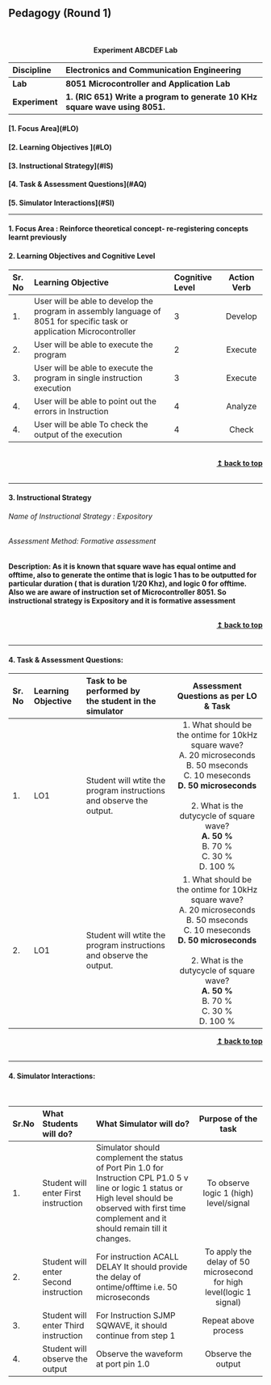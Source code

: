 ## Pedagogy (Round 1)
<p align="center">

<br>
<br>
<b> Experiment ABCDEF Lab  <a name="top"></a> <br>
</p>

<b>Discipline | <b>Electronics and Communication Engineering
:--|:--|
<b> Lab | <b> 8051 Microcontroller and Application Lab
<b> Experiment|     <b> 1. (RIC 651) Write a program to generate 10 KHz square wave using 8051.


<h4> [1. Focus Area](#LO)
<h4> [2. Learning Objectives ](#LO)
<h4> [3. Instructional Strategy](#IS)
<h4> [4. Task & Assessment Questions](#AQ)
<h4> [5. Simulator Interactions](#SI)
<hr>

<a name="LO"></a>
#### 1. Focus Area : Reinforce theoretical concept- re-registering concepts learnt previously

#### 2. Learning Objectives and Cognitive Level


Sr. No |	Learning Objective	| Cognitive Level | Action Verb
:--|:--|:--|:-:
1.| User will be able to develop the program in assembly language of 8051 for specific task or application Microcontroller | 3 | Develop
2.| User will be able to execute the program | 2 | Execute
3.| User will be able to execute the program in single instruction execution | 3 | Execute
4.| User will be able to point out the errors in Instruction | 4 | Analyze
4.| User will be able To check the output of the execution | 4 | Check

<br/>
<div align="right">
    <b><a href="#top">↥ back to top</a></b>
</div>
<br/>
<hr>

<a name="IS"></a>
#### 3. Instructional Strategy
###### Name of Instructional Strategy  :     Expository
###### Assessment Method: Formative assessment

<b>Description: </b> As it is known that square wave has equal ontime and offtime, also to generate the ontime that is logic 1 has to be outputted for particular duration ( that is duration 1/20 Khz), and logic 0 for offtime. Also we are aware of  instruction set of Microcontroller 8051. So instructional strategy is Expository and it is formative assessment</u>
<br>

<br/>
<div align="right">
    <b><a href="#top">↥ back to top</a></b>
</div>
<br/>
<hr>

<a name="AQ"></a>
#### 4. Task & Assessment Questions:



Sr. No |	Learning Objective	| Task to be performed by <br> the student  in the simulator | Assessment Questions as per LO & Task
:--|:--|:--|:-:
1.| LO1 | Student will wtite the program instructions and observe the output. | 1. What should be the ontime for 10kHz square wave? <br> A. 20 microseconds <br> B. 50 mseconds <br> C. 10 meseconds <br> <strong>D. 50 microseconds </strong> <br> <br>2. What is the dutycycle of square wave? <br> <strong>A. 50 %</strong> <br> B. 70 % <br> C. 30 % <br> D. 100 % <br> 
2.| LO1 | Student will wtite the program instructions and observe the output. | 1. What should be the ontime for 10kHz square wave? <br> A. 20 microseconds <br> B. 50 mseconds <br> C. 10 meseconds <br> <strong>D. 50 microseconds </strong> <br> <br>2. What is the dutycycle of square wave? <br> <strong>A. 50 %</strong> <br> B. 70 % <br> C. 30 % <br> D. 100 % <br> 


<div align="right">
    <b><a href="#top">↥ back to top</a></b>
</div>
<br/>
<hr>

<a name="SI"></a>

#### 4. Simulator Interactions:
<br>

Sr.No | What Students will do? |	What Simulator will do?	| Purpose of the task
:--|:--|:--|:--:
1.| Student will enter First instruction | Simulator should complement the status of Port Pin 1.0 for Instruction CPL P1.0 5 v line or logic 1 status or High level should be observed with first time complement and it should remain till it changes. | To observe logic 1 (high) level/signal
2.| Student will enter Second instruction | For instruction ACALL DELAY It should provide the delay of ontime/offtime i.e. 50 microseconds  | To apply the delay of 50 microsecond for high level(logic 1 signal)
3.| Student will enter Third instruction | For Instruction SJMP SQWAVE, it should continue from step 1 | Repeat above process
4.| Student will observe the output | Observe the waveform at port pin 1.0 | Observe the output
